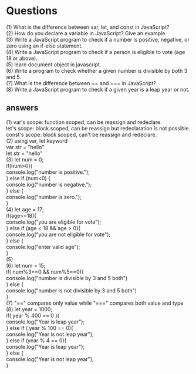 # Questions

(1) What is the difference between var, let, and const in JavaScript?  
(2) How do you declare a variable in JavaScript? Give an example.  
(3) Write a JavaScript program to check if a number is positive, negative, or zero using an if-else statement.  
(4) Write a JavaScript program to check if a person is eligible to vote (age 18 or above).  
(5) learn document object in javascript.  
(6) Write a program to check whether a given number is divisible by both 3 and 5.  
(7) What is the difference between == and === in JavaScript?  
(8) Write a JavaScript program to check if a given year is a leap year or not.

## answers
(1)  var's scope: function scoped, can be reassign and redeclare.  
    let's scope: block scoped, can be reassign but redeclaration is not possible.  
    const's scope: block scoped, can't be reassign and redeclare.  
(2)  using var, let keyword  
    var str = "hello"  
    let str = "hello"  
(3)  let num = 0;  
    if(num>0){  
        console.log("number is positive.");  
    } else if (num<0) {  
        console.log("number is negative.");  
    } else {  
        console.log("number is zero.");  
    }  
(4)  let age = 17;  
    if(age>=18){  
        console.log("you are eligible for vote");  
    } else if (age < 18 && age > 0){  
        console.log("you are not eligible for vote");  
    } else {  
        console.log("enter valid age");  
    }  
(5)  
(6)  let num = 15;  
    if( num%3==0 && num%5==0){  
        console.log("number is divisible by 3 and 5 both")  
    } else {  
        console.log("number is not divisible by 3 and 5 both")  
    }  
(7)  "==" compares only value while "===" compares both value and type  
(8)  let year = 1000;  
    if( year % 400 == 0 ){  
        console.log("Year is leap year");  
    } else if ( year % 100 == 0){  
        console.log("Year is not leap year");  
    } else if (year % 4 == 0){  
        console.log("Year is leap year");  
    } else {  
        console.log("Year is not leap year");  
    }  